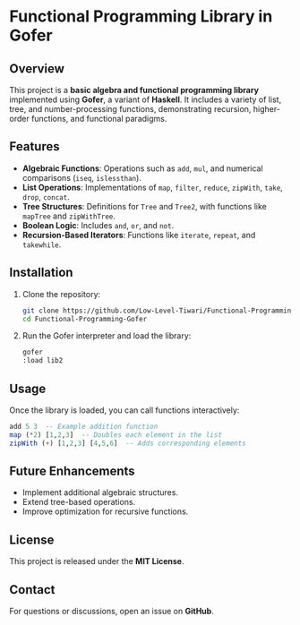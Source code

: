 
# Functional Programming Library in Gofer  

## Overview  

This project is a **basic algebra and functional programming library** implemented using **Gofer**, a variant of **Haskell**. It includes a variety of list, tree, and number-processing functions, demonstrating recursion, higher-order functions, and functional paradigms.  

## Features  

- **Algebraic Functions**: Operations such as `add`, `mul`, and numerical comparisons (`iseq`, `islessthan`).  
- **List Operations**: Implementations of `map`, `filter`, `reduce`, `zipWith`, `take`, `drop`, `concat`.  
- **Tree Structures**: Definitions for `Tree` and `Tree2`, with functions like `mapTree` and `zipWithTree`.  
- **Boolean Logic**: Includes `and`, `or`, and `not`.  
- **Recursion-Based Iterators**: Functions like `iterate`, `repeat`, and `takewhile`.  

## Installation  

1. Clone the repository:  
   ```bash
   git clone https://github.com/Low-Level-Tiwari/Functional-Programming-Gofer.git
   cd Functional-Programming-Gofer
   ```
2. Run the Gofer interpreter and load the library:  
   ```bash
   gofer
   :load lib2
   ```  

## Usage  

Once the library is loaded, you can call functions interactively:  
```haskell
add 5 3  -- Example addition function  
map (*2) [1,2,3]  -- Doubles each element in the list  
zipWith (+) [1,2,3] [4,5,6]  -- Adds corresponding elements  
```

## Future Enhancements  

- Implement additional algebraic structures.  
- Extend tree-based operations.  
- Improve optimization for recursive functions.  

## License  

This project is released under the **MIT License**.  

## Contact  

For questions or discussions, open an issue on **GitHub**.  
